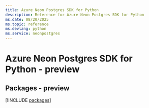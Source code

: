 ```yaml
---
title: Azure Neon Postgres SDK for Python
description: Reference for Azure Neon Postgres SDK for Python
ms.date: 08/20/2025
ms.topic: reference
ms.devlang: python
ms.service: neonpostgres
---
```

# Azure Neon Postgres SDK for Python - preview
## Packages - preview
[!INCLUDE [packages](neon-postgres-index.md)]